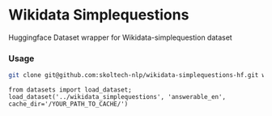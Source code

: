 # Wikidata Simplequestions

Huggingface Dataset wrapper for Wikidata-simplequestion dataset

### Usage

```bash
git clone git@github.com:skoltech-nlp/wikidata-simplequestions-hf.git wikidata_simplequestions
```

```python3
from datasets import load_dataset;
load_dataset('../wikidata_simplequestions', 'answerable_en', cache_dir='/YOUR_PATH_TO_CACHE/')
```
